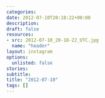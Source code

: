 ```yaml
---
categories:
date: 2012-07-10T20:18:22+00:00
description:
draft: false
resources:
- src: 2012-07-10_20-18-22_UTC.jpg
  name: "header"
layout: instagram
options:
  unlisted: false
stories:
subtitle:
title: "2012-07-10"
tags: []
---
```


 
